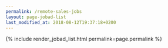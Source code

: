 ```yaml
---
permalink: /remote-sales-jobs
layout: page-jobad-list
last_modified_at: 2018-08-12T19:37:18+0200
---
```

{% include render_jobad_list.html permalink=page.permalink %}
